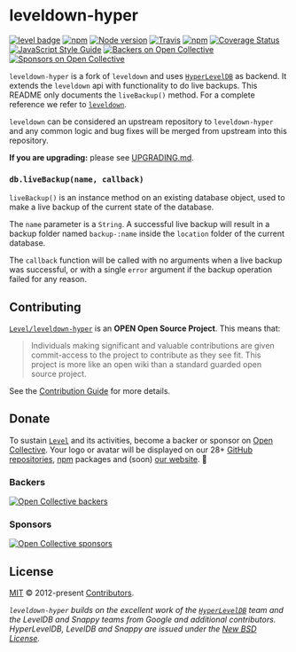 # leveldown-hyper

[![level badge][level-badge]](https://github.com/Level/awesome)
[![npm](https://img.shields.io/npm/v/leveldown-hyper.svg?label=&logo=npm)](https://www.npmjs.com/package/leveldown-hyper)
[![Node version](https://img.shields.io/node/v/leveldown-hyper.svg)](https://www.npmjs.com/package/leveldown-hyper)
[![Travis](https://img.shields.io/travis/Level/leveldown-hyper.svg?logo=travis&label=)](https://travis-ci.org/Level/leveldown-hyper)
[![npm](https://img.shields.io/npm/dm/leveldown-hyper.svg?label=dl)](https://www.npmjs.com/package/leveldown-hyper)
[![Coverage Status](https://coveralls.io/repos/github/Level/leveldown-hyper/badge.svg)](https://coveralls.io/github/Level/leveldown-hyper)
[![JavaScript Style Guide](https://img.shields.io/badge/code_style-standard-brightgreen.svg)](https://standardjs.com)
[![Backers on Open Collective](https://opencollective.com/level/backers/badge.svg?color=orange)](#backers)
[![Sponsors on Open Collective](https://opencollective.com/level/sponsors/badge.svg?color=orange)](#sponsors)

`leveldown-hyper` is a fork of `leveldown` and uses [`HyperLevelDB`](https://github.com/rescrv/HyperLevelDB) as backend. It extends the `leveldown` api with functionality to do live backups. This README only documents the `liveBackup()` method. For a complete reference we refer to [`leveldown`](https://github.com/Level/leveldown).

`leveldown` can be considered an upstream repository to `leveldown-hyper` and any common logic and bug fixes will be merged from upstream into this repository.

**If you are upgrading:** please see [UPGRADING.md](UPGRADING.md).

### `db.liveBackup(name, callback)`

<code>liveBackup()</code> is an instance method on an existing database object, used to make a live backup of the current state of the database.

The `name` parameter is a `String`. A successful live backup will result in a backup folder named `backup-:name` inside the `location` folder of the current database.

The `callback` function will be called with no arguments when a live backup was successful, or with a single `error` argument if the backup operation failed for any reason.

## Contributing

[`Level/leveldown-hyper`](https://github.com/Level/leveldown-hyper) is an **OPEN Open Source Project**. This means that:

> Individuals making significant and valuable contributions are given commit-access to the project to contribute as they see fit. This project is more like an open wiki than a standard guarded open source project.

See the [Contribution Guide](https://github.com/Level/community/blob/master/CONTRIBUTING.md) for more details.

## Donate

To sustain [`Level`](https://github.com/Level) and its activities, become a backer or sponsor on [Open Collective](https://opencollective.com/level). Your logo or avatar will be displayed on our 28+ [GitHub repositories](https://github.com/Level), [npm](https://www.npmjs.com/) packages and (soon) [our website](http://leveldb.org). 💖

### Backers

[![Open Collective backers](https://opencollective.com/level/backers.svg?width=890)](https://opencollective.com/level)

### Sponsors

[![Open Collective sponsors](https://opencollective.com/level/sponsors.svg?width=890)](https://opencollective.com/level)

## License

[MIT](LICENSE.md) © 2012-present [Contributors](CONTRIBUTORS.md).

_`leveldown-hyper` builds on the excellent work of the [`HyperLevelDB`](https://github.com/rescrv/HyperLevelDB) team and the LevelDB and Snappy teams from Google and additional contributors. HyperLevelDB, LevelDB and Snappy are issued under the [New BSD License](http://opensource.org/licenses/BSD-3-Clause)._

[level-badge]: http://leveldb.org/img/badge.svg
